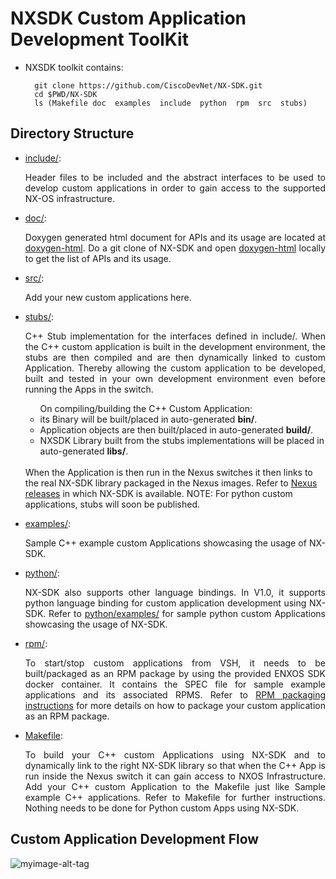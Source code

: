 # NXSDK Custom Application Development ToolKit

 - NXSDK toolkit contains:
   ```
     git clone https://github.com/CiscoDevNet/NX-SDK.git
     cd $PWD/NX-SDK
     ls (Makefile doc  examples  include  python  rpm  src  stubs)
   ```
   
## Directory Structure
 - <a href="https://github.com/CiscoDevNet/NX-SDK/tree/master/include">include/</a>: <p align="justify"> Header files to be included and the abstract interfaces 
         to be used to develop custom applications in order to gain access to the supported NX-OS infrastructure. </p>
 - <a href="https://github.com/CiscoDevNet/NX-SDK/tree/master/doc">doc/</a>:       <p align="justify"> Doxygen generated html document for APIs and its usage
         are located at <a href="https://github.com/CiscoDevNet/NX-SDK/blob/master/doc/html/annotated.html">doxygen-html</a>. Do a git clone 
         of NX-SDK and open <a href="https://github.com/CiscoDevNet/NX-SDK/blob/master/doc/html/annotated.html">doxygen-html</a> locally to get the list 
         of APIs and its usage.</p>
 - <a href="https://github.com/CiscoDevNet/NX-SDK/tree/master/src">src/</a>: <p align="justify"> Add your new custom applications here.</p>
 - <a href="https://github.com/CiscoDevNet/NX-SDK/tree/master/stubs">stubs/</a>: <p align="justify"> C++ Stub implementation for the interfaces defined in include/.
         When the C++ custom application is built in the development environment, the stubs are then compiled and are then dynamically linked to
         custom Application. Thereby allowing the custom application to be developed, built and tested in your own development environment even before running the Apps 
         in the switch. 
          <ul>On compiling/building the C++ Custom Application:
           <li> its Binary will be built/placed in auto-generated <b>bin/</b>. </li> 
           <li> Application objects are then built/placed in auto-generated <b>build/</b>.</li>
           <li> NXSDK Library built from the stubs implementations will be placed in auto-generated <b>libs/</b>. </li>
          </ul>  
         When the Application is then run in the Nexus switches it then links to the real NX-SDK library packaged in the Nexus
         images. Refer to <a href="https://github.com/CiscoDevNet/NX-SDK#release">Nexus releases</a> in which NX-SDK is available. NOTE: For python custom applications, stubs will soon be published.</p>
 - <a href="https://github.com/CiscoDevNet/NX-SDK/tree/master/examples">examples/</a>: <p align="justify"> Sample C++ example custom Applications showcasing the usage of NX-SDK.</p>
 - <a href="https://github.com/CiscoDevNet/NX-SDK/tree/master/python">python/</a>: <p align="justify"> NX-SDK also supports other language bindings. In V1.0, it supports
        python language binding for custom application development using NX-SDK. Refer to <a href="https://github.com/CiscoDevNet/NX-SDK/tree/master/python/examples">python/examples/</a> for sample python 
        custom Applications showcasing the usage of NX-SDK. </p>
 - <a href="https://github.com/CiscoDevNet/NX-SDK/tree/master/rpm">rpm/</a>: <p align="justify"> To start/stop custom applications from VSH, it needs to be built/packaged
     as an RPM package by using the provided ENXOS SDK docker container. It contains the SPEC file for sample example applications and its associated RPMS.
     Refer to <a href="https://github.com/CiscoDevNet/NX-SDK#4-packaging-custom-application">RPM packaging instructions</a> for more details on how to package your custom application as an RPM package.</p>
 - <a href="https://github.com/CiscoDevNet/NX-SDK/tree/master/Makefile">Makefile</a>: <p align="justify"> To build your C++ custom Applications using NX-SDK and
      to dynamically link to the right NX-SDK library so that when the C++ App is run inside the Nexus switch it can gain access to NXOS Infrastructure.
      Add your C++ custom Application to the Makefile just like Sample example C++ applications.
      Refer to Makefile for further instructions. Nothing needs to be done for Python custom Apps using NX-SDK.</p>
 
## Custom Application Development Flow
![myimage-alt-tag]()
